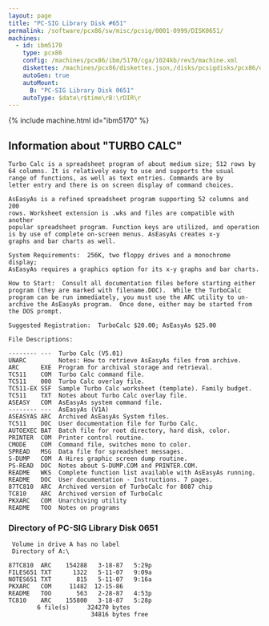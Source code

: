 ```yaml
---
layout: page
title: "PC-SIG Library Disk #651"
permalink: /software/pcx86/sw/misc/pcsig/0001-0999/DISK0651/
machines:
  - id: ibm5170
    type: pcx86
    config: /machines/pcx86/ibm/5170/cga/1024kb/rev3/machine.xml
    diskettes: /machines/pcx86/diskettes.json,/disks/pcsigdisks/pcx86/diskettes.json
    autoGen: true
    autoMount:
      B: "PC-SIG Library Disk 0651"
    autoType: $date\r$time\rB:\rDIR\r
---
```


{% include machine.html id="ibm5170" %}

## Information about "TURBO CALC"

    Turbo Calc is a spreadsheet program of about medium size; 512 rows by
    64 columns. It is relatively easy to use and supports the usual
    range of functions, as well as text entries. Commands are by
    letter entry and there is on screen display of command choices.
    
    AsEasyAs is a refined spreadsheet program supporting 52 columns and 200
    rows. Worksheet extension is .wks and files are compatible with another
    popular spreadsheet program. Function keys are utilized, and operation
    is by use of complete on-screen menus. AsEasyAs creates x-y
    graphs and bar charts as well.
    
    System Requirements:  256K, two floppy drives and a monochrome display;
    AsEasyAs requires a graphics option for its x-y graphs and bar charts.
    
    How to Start:  Consult all documentation files before starting either
    program (they are marked with filename.DOC).  While the TurboCalc
    program can be run immediately, you must use the ARC utility to un-
    archive the AsEasyAs program.  Once done, either may be started from
    the DOS prompt.
    
    Suggested Registration:  TurboCalc $20.00; AsEasyAs $25.00
    
    File Descriptions:
    
    -------- ---  Turbo Calc (V5.01)
    UNARC         Notes: How to retrieve AsEasyAs files from archive.
    ARC      EXE  Program for archival storage and retrieval.
    TC511    COM  Turbo Calc command file.
    TC511    000  Turbo Calc overlay file.
    TC511-EX SSF  Sample Turbo Calc worksheet (template). Family budget.
    TC511    TXT  Notes about Turbo Calc overlay file.
    ASEASY   COM  AsEasyAs system command file.
    -------- ---  AsEasyAs (V1A)
    ASEASYAS ARC  Archived AsEasyAs System files.
    TC511    DOC  User documentation file for Turbo Calc.
    AUTOEXEC BAT  Batch file for root directory, hard disk, color.
    PRINTER  COM  Printer control routine.
    CMODE    COM  Command file, switches mono to color.
    SPREAD   MSG  Data file for spreadsheet messages.
    S-DUMP   COM  A Hires graphic screen dump routine.
    PS-READ  DOC  Notes about S-DUMP.COM and PRINTER.COM.
    README   WKS  Complete function list available with AsEasyAs running.
    README   DOC  User documentation - Instructions. 7 pages.
    87TC810  ARC  Archived version of TurboCalc for 8087 chip
    TC810    ARC  Archived version of TurboCalc
    PKXARC   COM  Unarchiving utility
    README   TOO  Notes on programs

### Directory of PC-SIG Library Disk 0651

     Volume in drive A has no label
     Directory of A:\

    87TC810  ARC    154288   3-18-87   5:29p
    FILES651 TXT      1322   5-11-07   9:09a
    NOTES651 TXT       815   5-11-07   9:16a
    PKXARC   COM     11482  12-15-86
    README   TOO       563   2-28-87   4:53p
    TC810    ARC    155800   3-18-87   5:28p
            6 file(s)     324270 bytes
                           34816 bytes free
